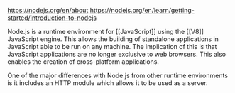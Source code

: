 https://nodejs.org/en/about
https://nodejs.org/en/learn/getting-started/introduction-to-nodejs

Node.js is a runtime environment for [[JavaScript]] using the [[V8]] JavaScript engine. This allows the building of standalone applications in JavaScript able to be run on any machine. The implication of this is that JavaScript applications are no longer exclusive to web browsers. This also enables the creation of cross-platform applications.

One of the major differences with Node.js from other runtime environments is it includes an HTTP module which allows it to be used as a server.